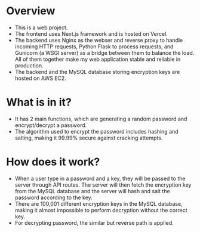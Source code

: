 # Overview
- This is a web project. <br />
- The frontend uses Next.js framework and is hosted on Vercel. <br />
- The backend uses Nginx as the webser and reverse proxy to handle incoming HTTP requests, Python Flask to process requests, and Gunicorn (a WSGI server) as a bridge between them to balance the load. All of them together make my web application stable and reliable in production. <br />
- The backend and the MySQL database storing encryption keys are hosted on AWS EC2. <br />

# What is in it?
- It has 2 main functions, which are generating a random password and encrypt/decrypt a password. <br />
- The algorithm used to encrypt the password includes hashing and salting, making it 99.99% secure against cracking attempts. <br />

# How does it work?
- When a user type in a password and a key, they will be passed to the server through API routes. The server will then fetch the encryption key from the MySQL database and the server will hash and salt the password according to the key. <br />
- There are 100,001 different encryption keys in the MySQL database, making it almost impossible to perform decryption without the correct key. <br />
- For decrypting password, the similar but reverse path is applied. <br />

